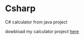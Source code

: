 # Csharp
 C# calculator from java project

 dowbload my calculator project [here](https://github.com/Khryz-Navarro/Csharp/tree/v0.1)
